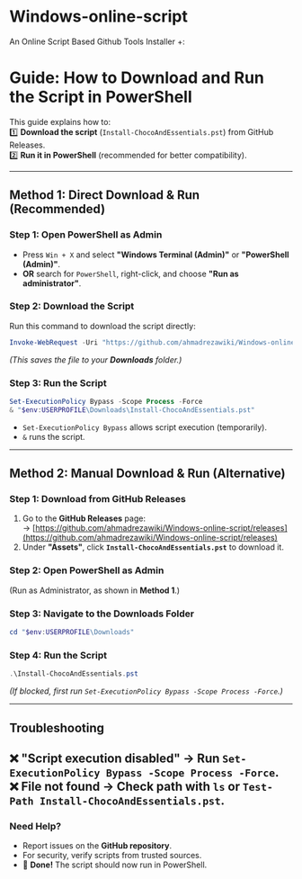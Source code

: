 # Windows-online-script
An Online Script Based Github Tools Installer +:
# **Guide: How to Download and Run the Script in PowerShell**

This guide explains how to:  
1️⃣ **Download the script** (`Install-ChocoAndEssentials.pst`) from GitHub Releases.  
2️⃣ **Run it in PowerShell** (recommended for better compatibility).  

---

## **Method 1: Direct Download & Run (Recommended)**
### **Step 1: Open PowerShell as Admin**
- Press `Win + X` and select **"Windows Terminal (Admin)"** or **"PowerShell (Admin)"**.  
- **OR** search for `PowerShell`, right-click, and choose **"Run as administrator"**.  

### **Step 2: Download the Script**
Run this command to download the script directly:  
```powershell
Invoke-WebRequest -Uri "https://github.com/ahmadrezawiki/Windows-online-script/releases/download/V1.0/Install-ChocoAndEssentials.pst" -OutFile "$env:USERPROFILE\Downloads\Install-ChocoAndEssentials.pst"
```
*(This saves the file to your **Downloads** folder.)*  

### **Step 3: Run the Script**
```powershell
Set-ExecutionPolicy Bypass -Scope Process -Force
& "$env:USERPROFILE\Downloads\Install-ChocoAndEssentials.pst"
```
- `Set-ExecutionPolicy Bypass` allows script execution (temporarily).  
- `&` runs the script.  

---

## **Method 2: Manual Download & Run (Alternative)**
### **Step 1: Download from GitHub Releases**
1. Go to the **GitHub Releases** page:  
   → [https://github.com/ahmadrezawiki/Windows-online-script/releases](https://github.com/ahmadrezawiki/Windows-online-script/releases)  
2. Under **"Assets"**, click **`Install-ChocoAndEssentials.pst`** to download it.  

### **Step 2: Open PowerShell as Admin**
(Run as Administrator, as shown in **Method 1**.)  

### **Step 3: Navigate to the Downloads Folder**
```powershell
cd "$env:USERPROFILE\Downloads"
```

### **Step 4: Run the Script**
```powershell
.\Install-ChocoAndEssentials.pst
```
*(If blocked, first run `Set-ExecutionPolicy Bypass -Scope Process -Force`.)*  

---

## **Troubleshooting**
❌ **"Script execution disabled"** → Run `Set-ExecutionPolicy Bypass -Scope Process -Force`.  
❌ **File not found** → Check path with `ls` or `Test-Path Install-ChocoAndEssentials.pst`.  
---

### **Need Help?**
- Report issues on the **GitHub repository**.  
- For security, verify scripts from trusted sources.
- 🚀 **Done!** The script should now run in PowerShell. 
